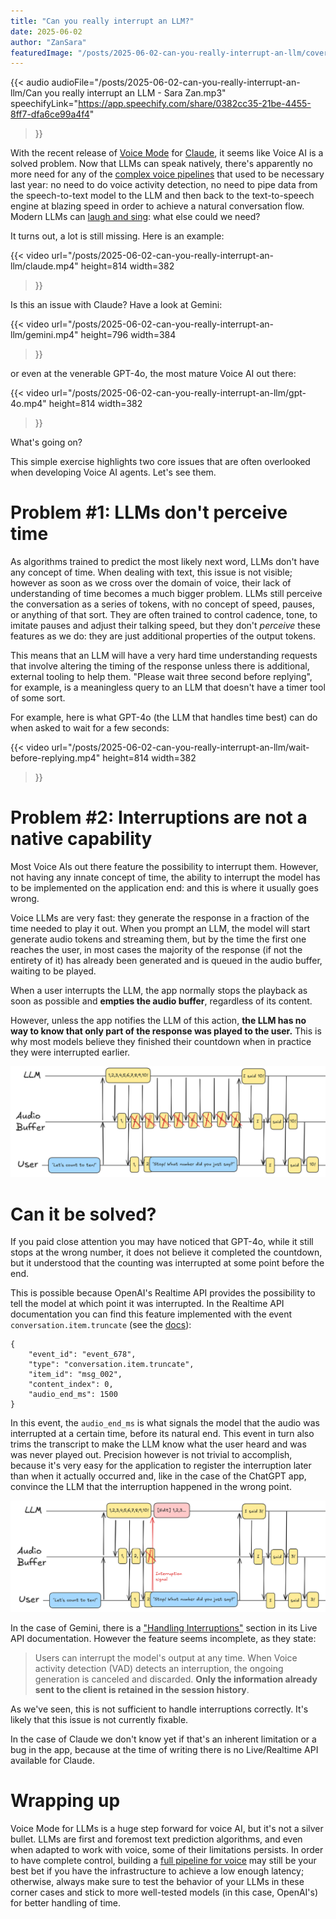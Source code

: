 ```yaml
---
title: "Can you really interrupt an LLM?"
date: 2025-06-02
author: "ZanSara"
featuredImage: "/posts/2025-06-02-can-you-really-interrupt-an-llm/cover.png"
---
```


{{< 
    audio 
    audioFile="/posts/2025-06-02-can-you-really-interrupt-an-llm/Can you really interrupt an LLM - Sara Zan.mp3" 
    speechifyLink="https://app.speechify.com/share/0382cc35-21be-4455-8ff7-dfa6ce99a4f4"
>}}

With the recent release of [Voice Mode](https://support.anthropic.com/en/articles/11101966-using-voice-mode-on-claude-mobile-apps) for [Claude](https://www.anthropic.com/claude), it seems like Voice AI is a solved problem. Now that LLMs can speak natively, there's apparently no more need for any of the [complex voice pipelines](/posts/2024-09-05-building-voice-agents-with-open-source-tools-part-1/) that used to be necessary last year: no need to do voice activity detection, no need to pipe data from the speech-to-text model to the LLM and then back to the text-to-speech engine at blazing speed in order to achieve a natural conversation flow. Modern LLMs can [laugh and sing](https://vimeo.com/945587944): what else could we need?

It turns out, a lot is still missing. Here is an example:

{{< video 
    url="/posts/2025-06-02-can-you-really-interrupt-an-llm/claude.mp4" 
    height=814
    width=382
>}}

Is this an issue with Claude? Have a look at Gemini:

{{< video 
    url="/posts/2025-06-02-can-you-really-interrupt-an-llm/gemini.mp4" 
    height=796
    width=384
>}}

or even at the venerable GPT-4o, the most mature Voice AI out there:

{{< video 
    url="/posts/2025-06-02-can-you-really-interrupt-an-llm/gpt-4o.mp4" 
    height=814
    width=382
>}}

What's going on?

This simple exercise highlights two core issues that are often overlooked when developing Voice AI agents. Let's see them.

# Problem #1: LLMs don't perceive time

As algorithms trained to predict the most likely next word, LLMs don't have any concept of time. When dealing with text, this issue is not visible; however as soon as we cross over the domain of voice, their lack of understanding of time becomes a much bigger problem. LLMs still perceive the conversation as a series of tokens, with no concept of speed, pauses, or anything of that sort. They are often trained to control cadence, tone, to imitate pauses and adjust their talking speed, but they don't _perceive_ these features as we do: they are just additional properties of the output tokens.

This means that an LLM will have a very hard time understanding requests that involve altering the timing of the response unless there is additional, external tooling to help them. "Please wait three second before replying", for example, is a meaningless query to an LLM that doesn't have a timer tool of some sort.

For example, here is what GPT-4o (the LLM that handles time best) can do when asked to wait for a few seconds:

{{< video 
    url="/posts/2025-06-02-can-you-really-interrupt-an-llm/wait-before-replying.mp4" 
    height=814
    width=382
>}}

# Problem #2: Interruptions are not a native capability

Most Voice AIs out there feature the possibility to interrupt them. However, not having any innate concept of time, the ability to interrupt the model has to be implemented on the application end: and this is where it usually goes wrong.

Voice LLMs are very fast: they generate the response in a fraction of the time needed to play it out. When you prompt an LLM, the model will start generate audio tokens and streaming them, but by the time the first one reaches the user, in most cases the majority of the response (if not the entirety of it) has already been generated and is queued in the audio buffer, waiting to be played.

When a user interrupts the LLM, the app normally stops the playback as soon as possible and **empties the audio buffer**, regardless of its content. 

However, unless the app notifies the LLM of this action, **the LLM has no way to know that only part of the response was played to the user.** This is why most models believe they finished their countdown when in practice they were interrupted earlier.

![](/posts/2025-06-02-can-you-really-interrupt-an-llm/naive-interruption.png)

# Can it be solved?

If you paid close attention you may have noticed that GPT-4o, while it still stops at the wrong number, it does not believe it completed the countdown, but it understood that the counting was interrupted at some point before the end.

This is possible because OpenAI's Realtime API provides the possibility to tell the model at which point it was interrupted. In the Realtime API documentation you can find this feature implemented with the event `conversation.item.truncate` (see the [docs](https://platform.openai.com/docs/api-reference/realtime-client-events/conversation/item/truncate)):

```
{
    "event_id": "event_678",
    "type": "conversation.item.truncate",
    "item_id": "msg_002",
    "content_index": 0,
    "audio_end_ms": 1500
}
```

In this event, the `audio_end_ms` is what signals the model that the audio was interrupted at a certain time, before its natural end. This event in turn also trims the transcript to make the LLM know what the user heard and was was never played out. Precision however is not trivial to accomplish, because it's very easy for the application to register the interruption later than when it actually occurred and, like in the case of the ChatGPT app, convince the LLM that the interruption happened in the wrong point.

![](/posts/2025-06-02-can-you-really-interrupt-an-llm/gpt-4o-interruption.png)


In the case of Gemini, there is a ["Handling Interruptions"](https://ai.google.dev/gemini-api/docs/live#interruptions) section in its Live API documentation. However the feature seems incomplete, as they state:

> Users can interrupt the model's output at any time. When Voice activity detection (VAD) detects an interruption, the ongoing generation is canceled and discarded. **Only the information already sent to the client is retained in the session history**. 

As we've seen, this is not sufficient to handle interruptions correctly. It's likely that this issue is not currently fixable.

In the case of Claude we don't know yet if that's an inherent limitation or a bug in the app, because at the time of writing there is no Live/Realtime API available for Claude.

# Wrapping up

Voice Mode for LLMs is a huge step forward for voice AI, but it's not a silver bullet. LLMs are first and foremost text prediction algorithms, and even when adapted to work with voice, some of their limitations persists. In order to have complete control, building a [full pipeline for voice](/posts/2024-09-05-building-voice-agents-with-open-source-tools-part-1/) may still be your best bet if you have the infrastructure to achieve a low enough latency; otherwise, always make sure to test the behavior of your LLMs in these corner cases and stick to more well-tested models (in this case, OpenAI's) for better handling of time.

